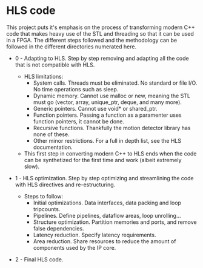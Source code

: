# HLS code

This project puts it's emphasis on the process of transforming modern C++ code that makes heavy use of the STL and threading so that it can be used in a FPGA.
The different steps followed and the methodology can be followed in the different directories numerated here.

* 0 - Adapting to HLS. Step by step removing and adapting all the code that is not compatible with HLS.
    * HLS limitations:
        * System calls. Threads must be eliminated. No standard or file I/O. No time operations such as sleep.
        * Dynamic memory. Cannot use malloc or new, meaning the STL must go (vector, array, unique_ptr, deque, and many more).
        * Generic pointers. Cannot use void* or shared_ptr<void>.
        * Function pointers. Passing a function as a paramenter uses function pointers, it cannot be done.
        * Recursive functions. Thankfully the motion detector library has none of these.
        * Other minor restrictions. For a full in depth list, see the HLS documentation.
    * This first step in converting modern C++ to HLS ends when the code can be synthetized for the first time and work (albeit extremely slow).
    
* 1 - HLS optimization. Step by step optimizing and streamlining the code with HLS directives and re-estructuring.
    * Steps to follow:
        * Initial optimizations. Data interfaces, data packing and loop tripcounts.
        * Pipelines. Define pipelines, dataflow areas, loop unrolling...
        * Structure optimization. Partition memories and ports, and remove false dependencies.
        * Latency reduction. Specify latency requirements.
        * Area reduction. Share resources to reduce the amount of components used by the IP core.

* 2 - Final HLS code.